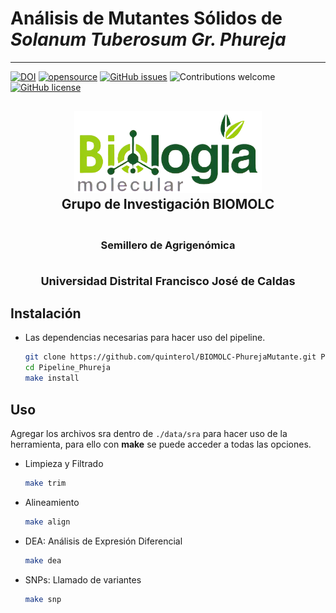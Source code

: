 # Análisis de Mutantes Sólidos de *Solanum Tuberosum Gr. Phureja*
___

[![DOI](https://zenodo.org/badge/525475132.svg)](https://zenodo.org/badge/latestdoi/525475132)
[![opensource](https://badges.frapsoft.com/os/v1/open-source.png?v=103)](#)
[![GitHub issues](https://img.shields.io/github/issues/quinterol/BIOMOLC-PhurejaMutante)](https://github.com/quinterol/BIOMOLC-PhurejaMutante/issues)
![Contributions welcome](https://img.shields.io/badge/contributions-welcome-blue.svg)
[![GitHub license](https://img.shields.io/github/license/quinterol/BIOMOLC-PhurejaMutante)](https://github.com/quinterol/BIOMOLC-PhurejaMutante/blob/main/LICENSE)

<h2 align="center">
  <a href="https://github.com/quinterol/BIOMOLC-PhurejaMutante">
    <img alt="BIOMOLC logo" src="./docs/biomolc.png" width="300">
  </a>
  <br>Grupo de Investigación BIOMOLC
</h2>
<h3 align="center"><br>Semillero de Agrigenómica</h3>    
<h4 align="center"><br><font size="4"> Universidad Distrital Francisco José de Caldas</font></h4>


## Instalación
- Las dependencias necesarias para hacer uso del pipeline.

    ```sh
    git clone https://github.com/quinterol/BIOMOLC-PhurejaMutante.git Pipeline_Phureja
    cd Pipeline_Phureja
    make install
    ```
## Uso
Agregar los archivos sra dentro de `./data/sra` para hacer uso de la herramienta, para ello con **make** se puede acceder a todas las opciones.

- Limpieza y Filtrado

    ```sh
    make trim
    ```

- Alineamiento
    
    ```sh
    make align
    ```

- DEA: Análisis de Expresión Diferencial

    ```sh
    make dea
    ```

- SNPs: Llamado de variantes

    ```sh
    make snp
    ```
